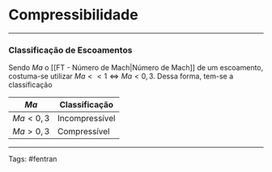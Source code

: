 # Compressibilidade

---

### Classificação de Escoamentos

Sendo $Ma$ o [[FT - Número de Mach|Número de Mach]] de um escoamento, costuma-se utilizar $Ma << 1 \iff Ma < 0,3$. Dessa forma, tem-se a classificação

   $Ma$   | Classificação
--------- | -----------
$Ma < 0,3$ | Incompressível
$Ma > 0,3$ | Compressível

---

Tags: #fentran 